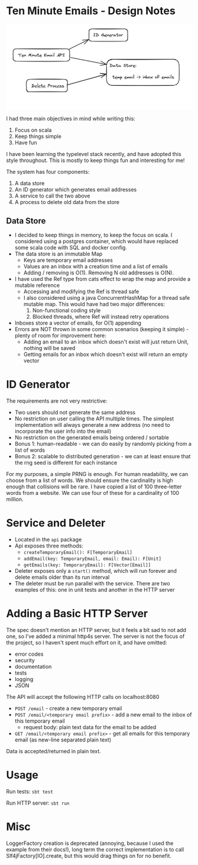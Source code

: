 # Ten Minute Emails - Design Notes

![Design Diagram](design.png "Design Diagram")

I had three main objectives in mind while writing this:
1. Focus on scala
2. Keep things simple
3. Have fun

I have been learning the typelevel stack recently, and have adopted this style throughout.
This is mostly to keep things fun and interesting for me!

The system has four components:
1. A data store
2. An ID generator which generates email addresses
3. A service to call the two above
4. A process to delete old data from the store

## Data Store

* I decided to keep things in memory, to keep the focus on scala. I considered using a postgres container, which would have replaced some scala code with SQL and docker config.
* The data store is an immutable Map
  * Keys are temporary email addresses
  * Values are an inbox with a creation time and a list of emails
  * Adding / removing is O(1). Removing N old addresses is O(N).
* I have used the Ref type from cats effect to wrap the map and provide a mutable reference
  * Accessing and modifying the Ref is thread safe
  * I also considered using a java ConcurrentHashMap for a thread safe mutable map. This would have had two major differences:
    1. Non-functional coding style
    2. Blocked threads, where Ref will instead retry operations
* Inboxes store a vector of emails, for O(1) appending
* Errors are NOT thrown in some common scenarios (keeping it simple) - plenty of room for improvement here:
  * Adding an email to an inbox which doesn't exist will just return Unit, nothing will be saved
  * Getting emails for an inbox which doesn't exist will return an empty vector


# ID Generator

The requirements are not very restrictive:
* Two users should not generate the same address
* No restriction on user calling the API multiple times. The simplest implementation will always generate a new address (no need to incorporate the user info into the email)
* No restriction on the generated emails being ordered / sortable
* Bonus 1: human-readable - we can do easily by randomly picking from a list of words
* Bonus 2: scalable to distributed generation - we can at least ensure that the rng seed is different for each instance

For my purposes, a simple PRNG is enough. For human readability, we can choose from a list of words.
We should ensure the cardinality is high enough that collisions will be rare. I have copied a list of 100 three-letter words from a website.
We can use four of these for a cardinality of 100 million.

# Service and Deleter

* Located in the `api` package
* Api exposes three methods:
  * `createTemporaryEmail(): F[TemporaryEmail]`
  * `addEmail(key: TemporaryEmail, email: Email): F[Unit]`
  * `getEmails(key: TemporaryEmail): F[Vector[Email]]`
* Deleter exposes only a `start()` method, which will run forever and delete emails older than its run interval
* The deleter must be run parallel with the service. There are two examples of this: one in unit tests and another in the HTTP server


# Adding a Basic HTTP Server

The spec doesn't mention an HTTP server, but it feels a bit sad to not add one, so I've added a minimal http4s server.
The server is not the focus of the project, so I haven't spent much effort on it, and have omitted:
* error codes
* security
* documentation
* tests
* logging
* JSON

The API will accept the following HTTP calls on localhost:8080

* `POST /email` - create a new temporary email
* `POST /email/<temporary email prefix>` - add a new email to the inbox of this temporary email
  * request body: plain text data for the email to be added 
* `GET /email/<temporary email prefix>` - get all emails for this temporary email (as new-line separated plain text)

Data is accepted/returned in plain text.

# Usage

Run tests: `sbt test`

Run HTTP server: `sbt run`

# Misc

LoggerFactory creation is deprecated (annoying, because I used the example from their docs!), long term the correct implementation is to call Slf4jFactory[IO].create, but this would drag things on for no benefit.
